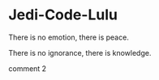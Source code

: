 # Jedi-Code-Lulu

There is no emotion, there is peace.

There is no ignorance, there is knowledge.

comment 2
